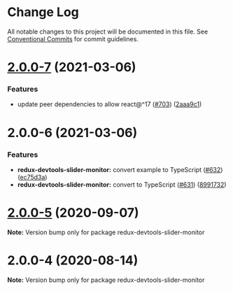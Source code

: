 # Change Log

All notable changes to this project will be documented in this file.
See [Conventional Commits](https://conventionalcommits.org) for commit guidelines.

# [2.0.0-7](https://github.com/reduxjs/redux-devtools/compare/@redux-devtools/slider-monitor@2.0.0-6...@redux-devtools/slider-monitor@2.0.0-7) (2021-03-06)


### Features

* update peer dependencies to allow react@^17 ([#703](https://github.com/reduxjs/redux-devtools/issues/703)) ([2aaa9c1](https://github.com/reduxjs/redux-devtools/commit/2aaa9c10a383e3a7ab20b3ab14639781fd7bb2eb))





# 2.0.0-6 (2021-03-06)

### Features

- **redux-devtools-slider-monitor:** convert example to TypeScript ([#632](https://github.com/reduxjs/redux-devtools/issues/632)) ([ec75d3a](https://github.com/reduxjs/redux-devtools/commit/ec75d3a4b62d0f4b8d52a739a7727142421cc261))
- **redux-devtools-slider-monitor:** convert to TypeScript ([#631](https://github.com/reduxjs/redux-devtools/issues/631)) ([8991732](https://github.com/reduxjs/redux-devtools/commit/89917320e5ecf33dc3625b05daa1e9fe120a783d))

# [2.0.0-5](https://github.com/reduxjs/redux-devtools/compare/redux-devtools-slider-monitor@2.0.0-4...redux-devtools-slider-monitor@2.0.0-5) (2020-09-07)

**Note:** Version bump only for package redux-devtools-slider-monitor

# 2.0.0-4 (2020-08-14)

**Note:** Version bump only for package redux-devtools-slider-monitor
